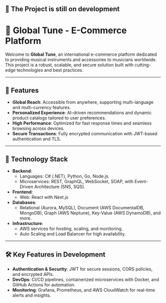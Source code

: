 ## 🚀 **The Project is still on development**

# 🎸 **Global Tune - E-Commerce Platform**  

Welcome to **Global Tune**, an international e-commerce platform dedicated to providing musical instruments and accessories to musicians worldwide. This project is a robust, scalable, and secure solution built with cutting-edge technologies and best practices.  

---

## 🌟 **Features**  
- **Global Reach**: Accessible from anywhere, supporting multi-language and multi-currency features.  
- **Personalized Experience**: AI-driven recommendations and dynamic product catalogs tailored to user preferences.  
- **High Performance**: Optimized for fast response times and seamless browsing across devices.  
- **Secure Transactions**: Fully encrypted communication with JWT-based authentication and TLS.  

---

## 🔧 **Technology Stack**  
- **Backend**:  
  - Languages: C# (.NET), Python, Go, Node.js.  
  - Microservices: REST, GraphQL, WebSocket, SOAP, with Event-Driven Architecture (SNS, SQS).  
- **Frontend**:  
  - Web: React with Next.js  
- **Databases**:  
  - Relational (Aurora, MySQL), Document (AWS DocumentalDB, MongoDB), Graph (AWS Neptune), Key-Value (AWS DynamoDB), and more.  
- **Infrastructure**:  
  - AWS services for hosting, scaling, and monitoring.  
  - Auto Scaling and Load Balancer for high availability.  

---

## 🛠️ **Key Features in Development**  
- **Authentication & Security**: JWT for secure sessions, CORS policies, and encrypted APIs.  
- **DevOps**: CI/CD pipelines, containerized microservices with Docker, and GitHub Actions for automation.  
- **Monitoring**: Grafana, Prometheus, and AWS CloudWatch for real-time alerts and insights.  